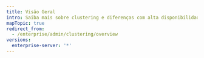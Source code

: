 ```yaml
---
title: Visão Geral
intro: Saiba mais sobre clustering e diferenças com alta disponibilidade.
mapTopic: true
redirect_from:
  - /enterprise/admin/clustering/overview
versions:
  enterprise-server: '*'
---
```


